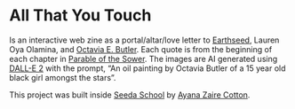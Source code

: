 # All That You Touch

Is an interactive web zine as a portal/altar/love letter to [Earthseed](https://en.wikipedia.org/wiki/Earthseed), Lauren Oya Olamina, and [Octavia E. Butler](https://en.wikipedia.org/wiki/Octavia_E._Butler). Each quote is from the beginning of each chapter in [Parable of the Sower](https://en.wikipedia.org/wiki/Parable_of_the_Sower_(novel)). The images are AI generated using [DALL-E 2](https://openai.com/product/dall-e-2) with the prompt, “An oil painting by Octavia Butler of a 15 year old black girl amongst the stars”.

This project was built inside [Seeda School](https://www.seedaschool.com/) by [Ayana Zaire Cotton](https://ayanazairecotton.com/).
